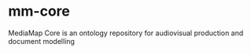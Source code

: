 mm-core
=======

MediaMap Core is an ontology repository for audiovisual production and document modelling